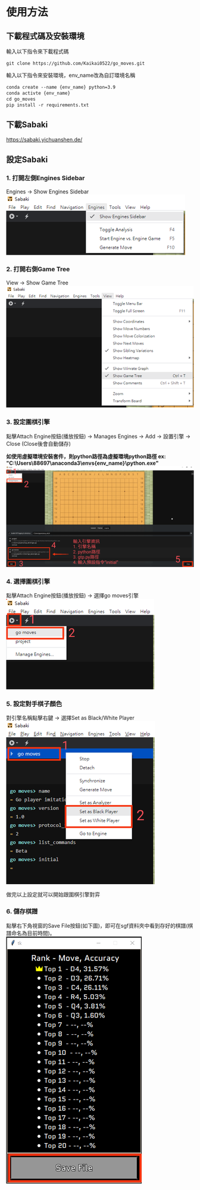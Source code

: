 # 使用方法
## 下載程式碼及安裝環境
輸入以下指令來下載程式碼
```cpp=
git clone https://github.com/Kaikai0522/go_moves.git
```

輸入以下指令來安裝環境，env_name改為自訂環境名稱
```cpp=
conda create --name {env_name} python=3.9
conda activte {env_name}
cd go_moves
pip install -r requirements.txt
```

## 下載Sabaki
https://sabaki.yichuanshen.de/

## 設定Sabaki

### 1. 打開左側Engines Sidebar
Engines → Show Engines Sidebar<br>
![show_engines_sidebar](./images/show_engines_sidebar.png)

### 2. 打開右側Game Tree
View → Show Game Tree<br>
![show_game_tree](./images/show_game_tree.png)

### 3. 設定圍棋引擎
點擊Attach Engine按鈕(播放按鈕) → Manages Engines → Add → 設置引擎 → Close (Close後會自動儲存)

**如使用虛擬環境安裝套件，則python路徑為虛擬環境python路徑 ex: "C:\Users\88697\anaconda3\envs\{env_name}\python.exe"**
![設定引擎](./images/設定引擎.png)

### 4. 選擇圍棋引擎
點擊Attach Engine按鈕(播放按鈕) → 選擇go moves引擎<br>
![選擇引擎](./images/選擇引擎.png)

### 5. 設定對手棋子顏色
對引擎名稱點擊右鍵 → 選擇Set as Black/White Player<br>
![設定對手顏色](./images/設定對手顏色.png)

做完以上設定就可以開始跟圍棋引擎對弈

### 6. 儲存棋譜
點擊右下角視窗的Save File按鈕(如下圖)，即可在sgf資料夾中看到存好的棋譜(棋譜命名為目前時間)。<br>
![著手顯示介面](./images/著手顯示介面.png)



